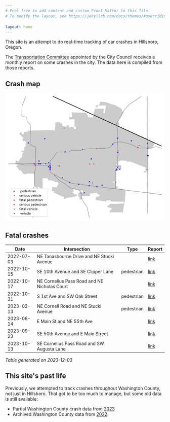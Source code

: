 ```yaml
---
# Feel free to add content and custom Front Matter to this file.
# To modify the layout, see https://jekyllrb.com/docs/themes/#overriding-theme-defaults

layout: home
---
```


This site is an attempt to do real-time tracking of car crashes in Hillsboro, Oregon.

The [Transportation Committee](https://www.hillsboro-oregon.gov/our-city/commissions-committees-boards) appointed by the City Council receives a monthly report on some crashes in the city. The data here is compiled from those reports.

## Crash map

![Hillsboro crash map](hillsboro_crashes.png)


## Fatal crashes

| Date | Intersection | Type | Report |
| --- | --- | --- | --- |
| 2022-07-03 | NE Tanasbourne Drive and NE Stucki Avenue |  | [link](https://hillsboro-oregon.civicweb.net/document/46501/TC%20Crash%20Report%20Memo%207.21.pdf) |
| 2022-10-15 | SE 10th Avenue and SE Clipper Lane | pedestrian | [link](https://hillsboro-oregon.civicweb.net/document/50837/TC%20Crash%20Report%20Memo%2010.15.22.pdf) |
| 2022-10-17 | NE Cornelius Pass Road and NE Nicholas Court |  | [link](https://hillsboro-oregon.civicweb.net/document/51927/TC%20Crash%20Report%20Memo%2011.9.22.pdf) |
| 2022-10-31 | S 1st Ave and SW Oak Street | pedestrian | [link](https://hillsboro-oregon.civicweb.net/document/51927/TC%20Crash%20Report%20Memo%2011.9.22.pdf) |
| 2023-02-13 | NE Cornell Road and NE Stucki Avenue | pedestrian | [link](https://hillsboro-oregon.civicweb.net/document/57390/TC%20Crash%20Report%20Memo%204.25.23.pdf) |
| 2023-06-14 | E Main St and NE 55th Ave |  | [link](https://hillsboro-oregon.civicweb.net/document/60479/TC%20Crash%20Report%20Memo%207.25.23.pdf) |
| 2023-09-23 | SE 50th Avenue and E Main Street |  | [link](https://hillsboro-oregon.civicweb.net/document/164356/TC%20Crash%20Report%20Memo%2010.24.23.pdf) |
| 2023-10-13 | SE Cornelius Pass Road and SW Augusta Lane |  | [link](https://hillsboro-oregon.civicweb.net/document/164356/TC%20Crash%20Report%20Memo%2010.24.23.pdf) |

*Table generated on 2023-12-03*

## This site's past life

Previously, we attempted to track crashes throughout Washington County, not just in Hillsboro. That got to be too much to manage, but some old data is still available:

- Partial Washington County crash data from [2023](washington-county/)
- Archived Washington County data from [2022](washington-county/fatalities2022/).
